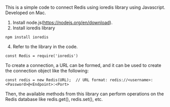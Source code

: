This is a simple code to connect Redis using ioredis library using Javascript. Developed on Mac. 

1. Install node.js(https://nodejs.org/en/download).
2. Install ioredis library
```
npm install ioredis
```

4. Refer to the library in the code.
```
const Redis = require('ioredis')
```

To create a connection, a URL can be formed, and it can be used to create the connection object like the following: 
```
const redis = new Redis(URL);  // URL format: redis://<username>:<Password>@<Endpoint>:<Port> 
``` 

Then, the available methods from this library can perform operations on the Redis database like 
redis.get(), redis.set(), etc.
